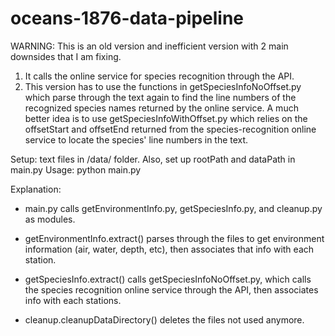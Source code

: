 # oceans-1876-data-pipeline

WARNING: This is an old version and inefficient version with 2 main downsides that I am fixing.
1. It calls the online service for species recognition through the API. 
2. This version has to use the functions in getSpeciesInfoNoOffset.py which parse through the text again to find the line numbers of the recognized species names returned by the online service. A much better idea is to use getSpeciesInfoWithOffset.py which relies on the offsetStart and offsetEnd returned from the species-recognition online service to locate the species' line numbers in the text.

Setup: text files in /data/ folder. Also, set up rootPath and dataPath in main.py 
Usage: python main.py

Explanation: 
- main.py calls getEnvironmentInfo.py, getSpeciesInfo.py, and cleanup.py as modules.

- getEnvironmentInfo.extract() parses through the files to get environment information (air, water, depth, etc), then associates that info with each station.

- getSpeciesInfo.extract() calls getSpeciesInfoNoOffset.py, which calls the species recognition online service through the API, then associates info with each stations.

- cleanup.cleanupDataDirectory() deletes the files not used anymore.
